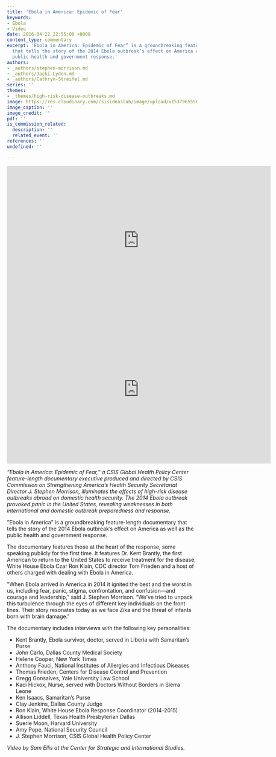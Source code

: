 ```yaml
---
title: 'Ebola in America: Epidemic of Fear'
keywords:
- Ebola
- Video
date: 2016-04-22 22:55:00 +0000
content_type: commentary
excerpt: 'Ebola in America: Epidemic of Fear” is a groundbreaking feature-length documentary
  that tells the story of the 2014 Ebola outbreak’s effect on America as well as the
  public health and government response.'
authors:
- _authors/stephen-morrison.md
- _authors/Jacki-Lyden.md
- _authors/Cathryn-Streifel.md
series: ''
themes:
- _themes/high-risk-disease-outbreaks.md
image: https://res.cloudinary.com/csisideaslab/image/upload/v1537965558/health-commission/Ebola_in_America_Documentary_Photo.png
image_caption: ''
image_credit: ''
pdf: ''
is_commission_related:
  description: ''
  related_event: ''
references: ''
undefined: ''

---
```

<div class="video-wrapper post-feature-video">
<iframe width="700" height="394" src="https://www.youtube.com/embed/cQvgYxn3Neo" frameborder="0" allow="autoplay; encrypted-media" allowfullscreen></iframe>
</div>

<iframe width="700" height="394" src="https://www.youtube.com/embed/cQvgYxn3Neo" frameborder="0" allow="autoplay; encrypted-media" allowfullscreen></iframe>

_”Ebola in America: Epidemic of Fear,” a CSIS Global Health Policy Center feature-length documentary executive produced and directed by CSIS Commission on Strengthening America’s Health Security Secretariat Director J. Stephen Morrison, illuminates the effects of high-risk disease outbreaks abroad on domestic health security. The 2014 Ebola outbreak provoked panic in the United States, revealing weaknesses in both international and domestic outbreak preparedness and response._

”Ebola in America” is a groundbreaking feature-length documentary that tells the story of the 2014 Ebola outbreak’s effect on America as well as the public health and government response.

The documentary features those at the heart of the response, some speaking publicly for the first time. It features Dr. Kent Brantly, the first American to return to the United States to receive treatment for the disease, White House Ebola Czar Ron Klain, CDC director Tom Frieden and a host of others charged with dealing with Ebola in America.

"When Ebola arrived in America in 2014 it ignited the best and the worst in us, including fear, panic, stigma, confrontation, and confusion—and courage and leadership,” said J. Stephen Morrison. “We've tried to unpack this turbulence through the eyes of different key individuals on the front lines. Their story resonates today as we face Zika and the threat of infants born with brain damage."

The documentary includes interviews with the following key personalities:

* Kent Brantly, Ebola survivor, doctor, served in Liberia with Samaritan’s Purse
* John Carlo, Dallas County Medical Society
* Helene Cooper, New York Times
* Anthony Fauci, National Institutes of Allergies and Infectious Diseases
* Thomas Frieden, Centers for Disease Control and Prevention
* Gregg Gonsalves, Yale University Law School
* Kaci Hickox, Nurse, served with Doctors Without Borders in Sierra Leone
* Ken Isaacs, Samaritan’s Purse
* Clay Jenkins, Dallas County Judge
* Ron Klain, White House Ebola Response Coordinator (2014-2015)
* Allison Liddell, Texas Health Presbyterian Dallas
* Suerie Moon, Harvard University
* Amy Pope, National Security Council
* J. Stephen Morrison, CSIS Global Health Policy Center

_Video by Sam Ellis at the Center for Strategic and International Studies._